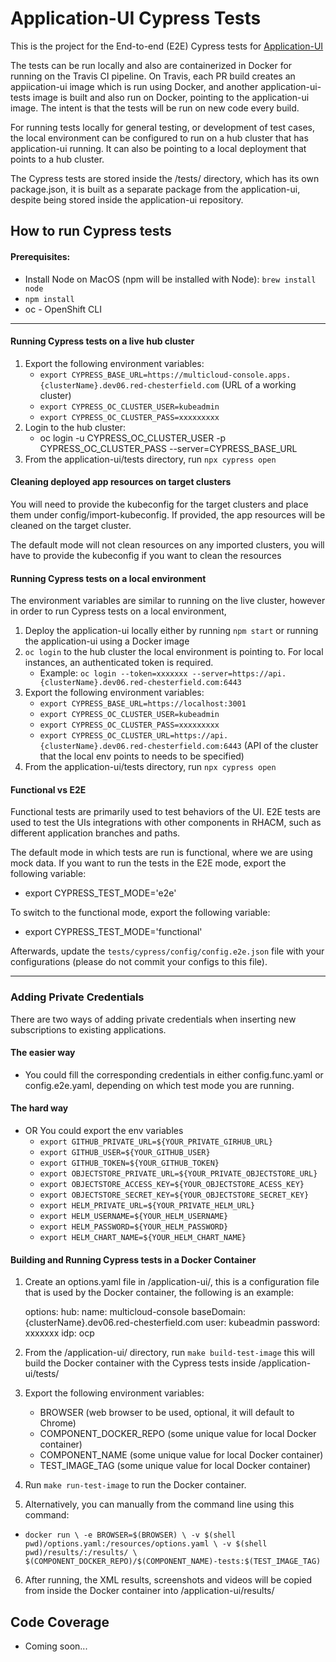 # Application-UI Cypress Tests

This is the project for the End-to-end (E2E) Cypress tests for [Application-UI](https://github.com/open-cluster-management/application-ui)

The tests can be run locally and also are containerized in Docker for running on the Travis CI pipeline. On Travis, each PR build creates an appiication-ui image which is run using Docker, and another application-ui-tests image is built and also run on Docker, pointing to the application-ui image. The intent is that the tests will be run on new code every build.

For running tests locally for general testing, or development of test cases, the local environment can be configured to run on a hub cluster that has application-ui running. It can also be pointing to a local deployment that points to a hub cluster.

The Cypress tests are stored inside the /tests/ directory, which has its own package.json, it is built as a separate package from the application-ui, despite being stored inside the application-ui repository.

## How to run Cypress tests

#### Prerequisites:

- Install Node on MacOS (npm will be installed with Node): `brew install node`
- `npm install`
- oc - OpenShift CLI

---

#### Running Cypress tests on a live hub cluster

1. Export the following environment variables:
   - `export CYPRESS_BASE_URL=https://multicloud-console.apps.{clusterName}.dev06.red-chesterfield.com` (URL of a working cluster)
   - `export CYPRESS_OC_CLUSTER_USER=kubeadmin`
   - `export CYPRESS_OC_CLUSTER_PASS=xxxxxxxxx`
2. Login to the hub cluster:
   - oc login -u CYPRESS_OC_CLUSTER_USER -p CYPRESS_OC_CLUSTER_PASS --server=CYPRESS_BASE_URL
3. From the application-ui/tests directory, run `npx cypress open`

#### Cleaning deployed app resources on target clusters

You will need to provide the kubeconfig for the target clusters and place them under config/import-kubeconfig. If provided, the app resources will be cleaned on the target cluster.

The default mode will not clean resources on any imported clusters, you will have to provide the kubeconfig if you want to clean the resources

#### Running Cypress tests on a local environment

The environment variables are similar to running on the live cluster, however in order to run Cypress tests on a local environment,

1. Deploy the application-ui locally either by running `npm start` or running the application-ui using a Docker image
2. `oc login` to the hub cluster the local environment is pointing to. For local instances, an authenticated token is required.
   - Example: `oc login --token=xxxxxxx --server=https://api.{clusterName}.dev06.red-chesterfield.com:6443`
3. Export the following environment variables:
   - `export CYPRESS_BASE_URL=https://localhost:3001`
   - `export CYPRESS_OC_CLUSTER_USER=kubeadmin`
   - `export CYPRESS_OC_CLUSTER_PASS=xxxxxxxxx`
   - `export CYPRESS_OC_CLUSTER_URL=https://api.{clusterName}.dev06.red-chesterfield.com:6443` (API of the cluster that the local env points to needs to be specified)
4. From the application-ui/tests directory, run `npx cypress open`

#### Functional vs E2E

Functional tests are primarily used to test behaviors of the UI. E2E tests are used to test the UIs integrations with other components in RHACM, such as different application branches and paths.

The default mode in which tests are run is functional, where we are using mock data. If you want to run the tests in the E2E mode, export the following variable:

- export CYPRESS_TEST_MODE='e2e'

To switch to the functional mode, export the following variable:

- export CYPRESS_TEST_MODE='functional'

Afterwards, update the `tests/cypress/config/config.e2e.json` file with your configurations (please do not commit your configs to this file).

---

### Adding Private Credentials

There are two ways of adding private credentials when inserting new subscriptions to existing applications.

#### The easier way

- You could fill the corresponding credentials in either config.func.yaml or config.e2e.yaml, depending on which test mode you are running.

#### The hard way

- OR You could export the env variables
  - `export GITHUB_PRIVATE_URL=${YOUR_PRIVATE_GIRHUB_URL}`
  - `export GITHUB_USER=${YOUR_GITHUB_USER}`
  - `export GITHUB_TOKEN=${YOUR_GITHUB_TOKEN}`
  - `export OBJECTSTORE_PRIVATE_URL=${YOUR_PRIVATE_OBJECTSTORE_URL}`
  - `export OBJECTSTORE_ACCESS_KEY=${YOUR_OBJECTSTORE_ACESS_KEY}`
  - `export OBJECTSTORE_SECRET_KEY=${YOUR_OBJECTSTORE_SECRET_KEY}`
  - `export HELM_PRIVATE_URL=${YOUR_PRIVATE_HELM_URL}`
  - `export HELM_USERNAME=${YOUR_HELM_USERNAME}`
  - `export HELM_PASSWORD=${YOUR_HELM_PASSWORD}`
  - `export HELM_CHART_NAME=${YOUR_HELM_CHART_NAME}`

#### Building and Running Cypress tests in a Docker Container

1. Create an options.yaml file in /application-ui/, this is a configuration file that is used by the Docker container, the following is an example:

   options:
   hub:
   name: multicloud-console
   baseDomain: {clusterName}.dev06.red-chesterfield.com
   user: kubeadmin
   password: xxxxxxx
   idp: ocp

2. From the /application-ui/ directory, run `make build-test-image` this will build the Docker container with the Cypress tests inside /application-ui/tests/
3. Export the following environment variables:
   - BROWSER (web browser to be used, optional, it will default to Chrome)
   - COMPONENT_DOCKER_REPO (some unique value for local Docker container)
   - COMPONENT_NAME (some unique value for local Docker container)
   - TEST_IMAGE_TAG (some unique value for local Docker container)
4. Run `make run-test-image` to run the Docker container.
5. Alternatively, you can manually from the command line using this command:

- `docker run \ -e BROWSER=$(BROWSER) \ -v $(shell pwd)/options.yaml:/resources/options.yaml \ -v $(shell pwd)/results/:/results/ \ $(COMPONENT_DOCKER_REPO)/$(COMPONENT_NAME)-tests:$(TEST_IMAGE_TAG)`

6. After running, the XML results, screenshots and videos will be copied from inside the Docker container into /application-ui/results/

## Code Coverage

- Coming soon...

